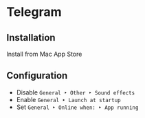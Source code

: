 # Telegram

## Installation

Install from Mac App Store

## Configuration

* Disable `General ‣ Other ‣ Sound effects`
* Enable `General ‣ Launch at startup`
* Set `General ‣ Online when: ‣ App running`
